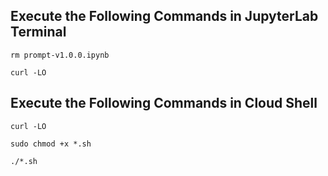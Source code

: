 ## Execute the Following Commands in JupyterLab Terminal

```
rm prompt-v1.0.0.ipynb

curl -LO 
```

## Execute the Following Commands in Cloud Shell

```
curl -LO 

sudo chmod +x *.sh

./*.sh
```